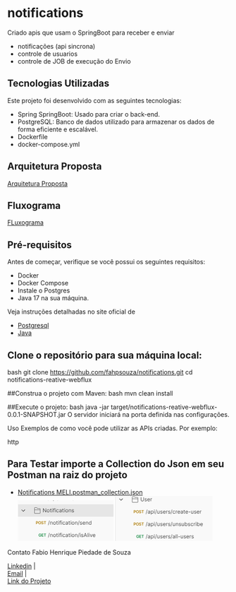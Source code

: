 # notifications
Criado apis que usam o SpringBoot para receber e enviar 
- notificações (api sincrona)
- controle de usuarios
- controle de JOB de execução do Envio

## Tecnologias Utilizadas
Este projeto foi desenvolvido com as seguintes tecnologias:

- Spring SpringBoot: Usado para criar o back-end.
- PostgreSQL: Banco de dados utilizado para armazenar os dados de forma eficiente e escalável.
- Dockerfile
- docker-compose.yml

## Arquitetura Proposta
[Arquitetura Proposta](https://github.com/fahpsouza/notifications/blob/main/docs/Notifications%20App.pptx)

## Fluxograma
[FLuxograma](https://github.com/fahpsouza/notifications/blob/main/docs/arquitetura_proposta.drawio)

## Pré-requisitos
Antes de começar, verifique se você possui os seguintes requisitos:
- Docker
- Docker Compose
- Instale o Postgres
- Java 17 na sua máquina. 

Veja instruções detalhadas no site oficial de 
- [Postgresql](https://www.enterprisedb.com/downloads/postgres-postgresql-downloads)
- [Java](https://www.java.com/en/download/help/download_options.html)

## Clone o repositório para sua máquina local:
bash
git clone https://github.com/fahpsouza/notifications.git
cd notifications-reative-webflux

##Construa o projeto com Maven:
bash
mvn clean install

##Execute o projeto:
bash
java -jar target/notifications-reative-webflux-0.0.1-SNAPSHOT.jar
O 
servidor iniciará na porta definida nas configurações.

Uso
Exemplos de como você pode utilizar as APIs criadas. Por exemplo:

http
## Para Testar importe a Collection do Json em seu Postman na raiz do projeto
- [Notifications MELI.postman_collection.json](https://github.com/fahpsouza/notifications/blob/main/Notifications%20MELI.postman_collection.json)
![/notification](https://github.com/fahpsouza/notifications/blob/main/docs/notification_endpoints.png "/notification")
![/api/users](https://github.com/fahpsouza/notifications/blob/main/docs/user_endpoints.png "/api/users")

Contato
Fabio Henrique Piedade de Souza

[Linkedin](https://www.linkedin.com/in/fabio-h-p-de-souza) | <br>
[Email](fabio.henrique.psouza@gmail.com) | <br>
[Link do Projeto](https://github.com/fahpsouza/notifications)